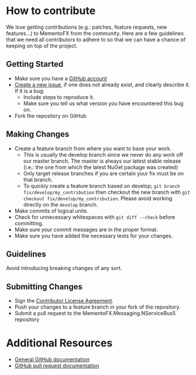# How to contribute

We love getting contributions (e.g.: patches, feature requests, new features...) to MementoFX from the community. Here are a few guidelines that we
need all contributors to adhere to so that we can have a chance of keeping on top of the project.

## Getting Started

* Make sure you have a [GitHub account](https://github.com/signup/free)
* [Create a new issue](https://github.com/MementoFX/MementoFX.Messaging.NServiceBu5/issues/new), if one does not already exist, and clearly describe it. If it is a bug:
  * Include steps to reproduce it.
  * Make sure you tell us what version you have encountered this bug on.
* Fork the repository on GitHub

## Making Changes

* Create a feature branch from where you want to base your work.
  * This is usually the develop branch since we never do any work off our master branch. The master is always our latest stable release (i.e.: the one from which the latest NuGet package was created)
  * Only target release branches if you are certain your fix must be on that
    branch.
  * To quickly create a feature branch based on develop; `git branch
    fix/develop/my_contribution` then checkout the new branch with `git
    checkout fix/develop/my_contribution`. Please avoid working directly on the
    `develop` branch.
* Make commits of logical units.
* Check for unnecessary whitespaces with `git diff --check` before committing.
* Make sure your commit messages are in the proper format.
* Make sure you have added the necessary tests for your changes.

## Guidelines

Avoid introducing breaking changes of any sort.


## Submitting Changes

* Sign the [Contributor License Agreement](http://opensource.manageddesigns.it/License/ContributorsAgreementConsent).
* Push your changes to a feature branch in your fork of the repository.
* Submit a pull request to the MementoFX.Messaging.NServiceBus5 repository

# Additional Resources

* [General GitHub documentation](http://help.github.com/)
* [GitHub pull request documentation](http://help.github.com/send-pull-requests/)